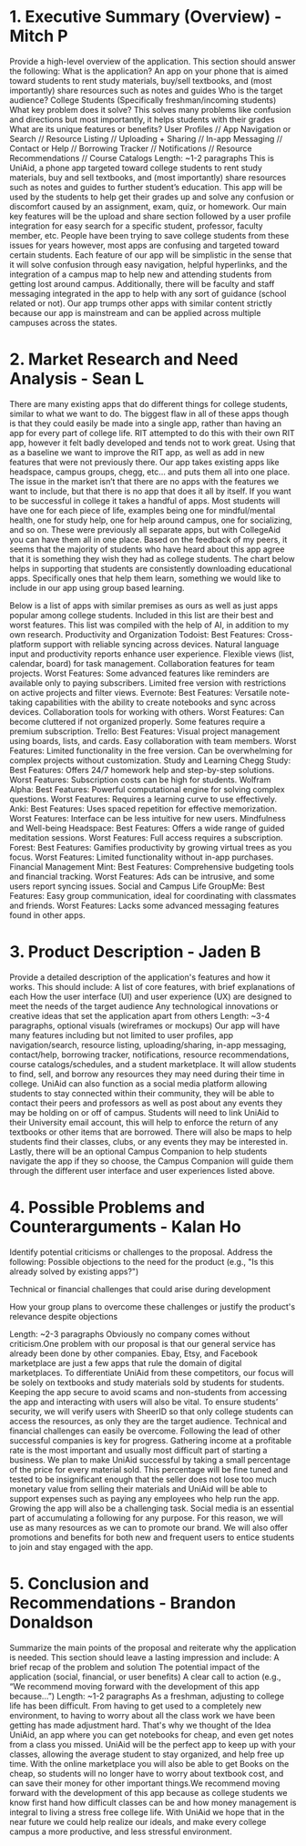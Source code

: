 
# 1. Executive Summary (Overview) - Mitch P
Provide a high-level overview of the application. This section should answer the following:
What is the application?
An app on your phone that is aimed toward students to rent study materials, buy/sell textbooks, and (most importantly) share resources such as notes and guides
Who is the target audience?
College Students (Specifically freshman/incoming students)
What key problem does it solve?
This solves many problems like confusion and directions but most importantly, it helps students with their grades
What are its unique features or benefits?
User Profiles // App Navigation or Search // Resource Listing // Uploading + Sharing // In-app Messaging // Contact or Help // Borrowing Tracker // Notifications // Resource Recommendations // Course Catalogs
Length: ~1-2 paragraphs
This is UniAid, a phone app targeted toward college students to rent study materials, buy and sell textbooks,  and (most importantly) share resources such as notes and guides to further student’s education. This app will be used by the students to help get their grades up and solve any confusion or discomfort caused by an assignment, exam, quiz, or homework. Our main key features will be the upload and share section followed by a user profile integration for easy search for a specific student, professor, faculty member, etc. People have been trying to save college students from these issues for years however, most apps are confusing and targeted toward certain students. Each feature of our app will be simplistic in the sense that it will solve confusion through easy navigation, helpful hyperlinks, and the integration of a campus map to help new and attending students from getting lost around campus. Additionally, there will be faculty and staff messaging integrated in the app to help with any sort of guidance (school related or not). Our app trumps other apps with similar content strictly because our app is mainstream and can be applied across multiple campuses across the states.

# 2. Market Research and Need Analysis - Sean L
There are many existing apps that do different things for college students, similar to what we want to do. The biggest flaw in all of these apps though is that they could easily be made into a single app, rather than having an app for every part of college life. RIT attempted to do this with their own RIT app, however it felt badly developed and tends not to work great. Using that as a baseline we want to improve the RIT app, as well as add in new features that were not previously there. Our app takes existing apps like headspace, campus groups, chegg, etc… and puts them all into one place. The issue in the market isn’t that there are no apps with the features we want to include, but that there is no app that does it all by itself. If you want to be successful in college it takes a handful of apps. Most students will have one for each piece of life, examples being one for mindful/mental health, one for study help, one for help around campus, one for socializing, and so on. These were previously all separate apps, but with CollegeAid you can have them all in one place. 
Based on the feedback of my peers, it seems that the majority of students who have heard about this app agree that it is something they wish they had as college students. The chart below helps in supporting that students are consistently downloading educational apps. Specifically ones that help them learn, something we would like to include in our app using group based learning. 


Below is a list of apps with similar premises as ours as well as just apps popular among college students. Included in this list are their best and worst features. This list was compiled with the help of AI, in addition to my own research. 
Productivity and Organization
Todoist:
Best Features:
Cross-platform support with reliable syncing across devices.
Natural language input and productivity reports enhance user experience.
Flexible views (list, calendar, board) for task management.
Collaboration features for team projects.
Worst Features:
Some advanced features like reminders are available only to paying subscribers.
Limited free version with restrictions on active projects and filter views.
Evernote:
Best Features:
Versatile note-taking capabilities with the ability to create notebooks and sync across devices.
Collaboration tools for working with others.
Worst Features:
Can become cluttered if not organized properly.
Some features require a premium subscription.
Trello:
Best Features:
Visual project management using boards, lists, and cards.
Easy collaboration with team members.
Worst Features:
Limited functionality in the free version.
Can be overwhelming for complex projects without customization.
Study and Learning
Chegg Study:
Best Features:
Offers 24/7 homework help and step-by-step solutions.
Worst Features:
Subscription costs can be high for students.
Wolfram Alpha:
Best Features:
Powerful computational engine for solving complex questions.
Worst Features:
Requires a learning curve to use effectively.
Anki:
Best Features:
Uses spaced repetition for effective memorization.
Worst Features:
Interface can be less intuitive for new users.
Mindfulness and Well-being
Headspace:
Best Features:
Offers a wide range of guided meditation sessions.
Worst Features:
Full access requires a subscription.
Forest:
Best Features:
Gamifies productivity by growing virtual trees as you focus.
Worst Features:
Limited functionality without in-app purchases.
Financial Management
Mint:
Best Features:
Comprehensive budgeting tools and financial tracking.
Worst Features:
Ads can be intrusive, and some users report syncing issues.
Social and Campus Life
GroupMe:
Best Features:
Easy group communication, ideal for coordinating with classmates and friends.
Worst Features:
Lacks some advanced messaging features found in other apps.





# 3. Product Description - Jaden B
Provide a detailed description of the application's features and how it works. This should include:
A list of core features, with brief explanations of each
How the user interface (UI) and user experience (UX) are designed to meet the needs of the target audience
Any technological innovations or creative ideas that set the application apart from others
Length: ~3-4 paragraphs, optional visuals (wireframes or mockups)
Our app will have many features including but not limited to user profiles, app navigation/search,  resource listing, uploading/sharing, in-app messaging, contact/help, borrowing tracker, notifications, resource recommendations, course catalogs/schedules, and a student marketplace. It will allow students to find, sell, and borrow any resources they may need during their time in college. UniAid can also function as a social media platform allowing students to stay connected within their community, they will be able to contact their peers and professors as well as post about any events they may be holding on or off of campus. Students will need to link UniAid to their University email account, this will help to enforce the return of any textbooks or other items that are borrowed. There will also be maps to help students find their classes, clubs, or any events they may be interested in. Lastly, there will be an optional Campus Companion to help students navigate the app if they so choose, the Campus Companion will guide them through the different user interface and user experiences listed above.


# 4. Possible Problems and Counterarguments - Kalan Ho
Identify potential criticisms or challenges to the proposal. Address the following:
Possible objections to the need for the product (e.g., "Is this already solved by existing apps?")

Technical or financial challenges that could arise during development

How your group plans to overcome these challenges or justify the product's relevance despite objections

Length: ~2-3 paragraphs 
	Obviously no company comes without criticism.One problem with our proposal is that our general service has already been done by other companies. Ebay, Etsy, and Facebook marketplace are just a few apps that rule the domain of digital marketplaces. To differentiate UniAid from these competitors, our focus will be solely on textbooks and study materials sold by students for students. Keeping the app secure to avoid scams and non-students from accessing the app and interacting with users will also be vital. To ensure students’ security, we will verify users with SheerID so that only college students can access the resources, as only they are the target audience. 
	Technical and financial challenges can easily be overcome. Following the lead of other successful companies is key for progress. Gathering income at a profitable rate is the most important and usually most difficult part of starting a business. We plan to make UniAid successful by taking a small percentage of the price for every material sold. This percentage will be fine tuned and tested to be insignificant enough that the seller does not lose too much monetary value from selling their materials and UniAid will be able to support expenses such as paying any employees who help run the app. Growing the app will also be a challenging task. Social media is an essential part of accumulating a following for any purpose. For this reason, we will use as many resources as we can to promote our brand. We will also offer promotions and benefits for both new and frequent users to entice students to join and stay engaged with the app.

# 5. Conclusion and Recommendations - Brandon Donaldson
Summarize the main points of the proposal and reiterate why the application is needed. This section should leave a lasting impression and include:
A brief recap of the problem and solution
The potential impact of the application (social, financial, or user benefits)
A clear call to action (e.g., “We recommend moving forward with the development of this app because…”)
Length: ~1-2 paragraphs
As a freshman, adjusting to college life has been difficult. From having to get used to a completely new environment, to having to worry about all the class work we have been getting has made adjustment hard. That's why we thought of the Idea UniAid, an app where you can get notebooks for cheap, and even get notes from a class you missed. UniAid will be the perfect app to keep up with your classes, allowing the average student to stay organized, and help free up time. With the online marketplace you will also be able to get Books on the cheap, so students will no longer have to worry about textbook cost, and can save their money for other important things.We recommend moving forward with the development of this app because as college students we know first hand how difficult classes can be and how money management is integral to living a stress free college life. With UniAid we hope that in the near future we could help realize our ideals, and make every college campus a more productive, and less stressful environment.
